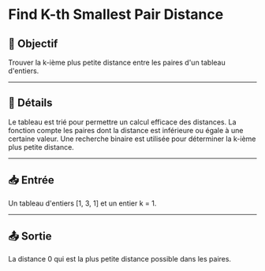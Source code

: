 # Find K-th Smallest Pair Distance

## 🎯 Objectif

Trouver la k-ième plus petite distance entre les paires d'un tableau d'entiers.

---

## 📝 Détails

Le tableau est trié pour permettre un calcul efficace des distances.
La fonction compte les paires dont la distance est inférieure ou égale à une certaine valeur.
Une recherche binaire est utilisée pour déterminer la k-ième plus petite distance.

---

## 📥 Entrée

Un tableau d'entiers [1, 3, 1] et un entier k = 1.

---

## 📤 Sortie

La distance 0 qui est la plus petite distance possible dans les paires.


